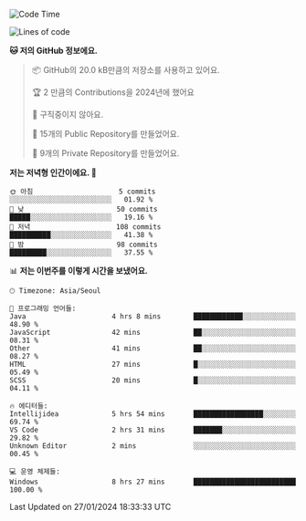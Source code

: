   <!--START_SECTION:waka-->
![Code Time](http://img.shields.io/badge/Code%20Time-344%20hrs%2040%20mins-blue)

![Lines of code](https://img.shields.io/badge/%EC%A0%80%EB%8A%94%20%EC%97%AC%ED%83%9C%EA%B9%8C%EC%A7%80%20-178.2%20thousand%20%EC%A4%84%EC%9D%98%20%EC%BD%94%EB%93%9C%EB%A5%BC%20%EC%9E%91%EC%84%B1%ED%96%88%EC%96%B4%EC%9A%94.-blue)

**🐱 저의 GitHub 정보에요.** 

> 📦 GitHub의 20.0 kB만큼의 저장소를 사용하고 있어요. 
 > 
> 🏆 2 만큼의 Contributions을 2024년에 했어요
 > 
> 🚫 구직중이지 않아요.
 > 
> 📜 15개의 Public Repository를 만들었어요. 
 > 
> 🔑 9개의 Private Repository를 만들었어요. 
 > 
**저는 저녁형 인간이에요. 🦉** 

```text
🌞 아침                     5 commits           ░░░░░░░░░░░░░░░░░░░░░░░░░   01.92 % 
🌆 낮　                     50 commits          █████░░░░░░░░░░░░░░░░░░░░   19.16 % 
🌃 저녁                     108 commits         ██████████░░░░░░░░░░░░░░░   41.38 % 
🌙 밤　                     98 commits          █████████░░░░░░░░░░░░░░░░   37.55 % 
```


📊 **저는 이번주를 이렇게 시간을 보냈어요.** 

```text
🕑︎ Timezone: Asia/Seoul

💬 프로그래밍 언어들: 
Java                     4 hrs 8 mins        ████████████░░░░░░░░░░░░░   48.90 % 
JavaScript               42 mins             ██░░░░░░░░░░░░░░░░░░░░░░░   08.31 % 
Other                    41 mins             ██░░░░░░░░░░░░░░░░░░░░░░░   08.27 % 
HTML                     27 mins             █░░░░░░░░░░░░░░░░░░░░░░░░   05.49 % 
SCSS                     20 mins             █░░░░░░░░░░░░░░░░░░░░░░░░   04.11 % 

🔥 에디터들: 
Intellijidea             5 hrs 54 mins       █████████████████░░░░░░░░   69.74 % 
VS Code                  2 hrs 31 mins       ███████░░░░░░░░░░░░░░░░░░   29.82 % 
Unknown Editor           2 mins              ░░░░░░░░░░░░░░░░░░░░░░░░░   00.45 % 

💻 운영 체제들: 
Windows                  8 hrs 27 mins       █████████████████████████   100.00 % 
```


 Last Updated on 27/01/2024 18:33:33 UTC
<!--END_SECTION:waka-->
